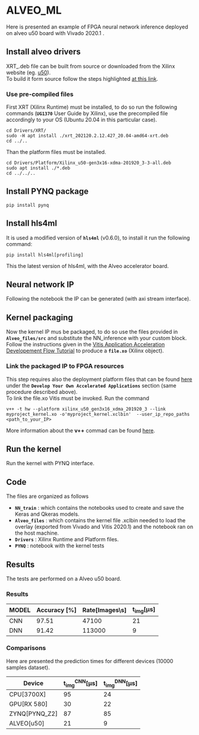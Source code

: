 # ALVEO_ML

Here is presented an example of FPGA neural network inference deployed on alveo u50 board with Vivado 2020.1 .  

## Install alveo drivers

XRT_<version>.deb file can be built from source or downloaded from the Xilinx website (eg. [u50](https://www.xilinx.com/products/boards-and-kits/alveo/u50.html#gettingStarted)).  
To build it form source follow the steps highlighted [at this link](https://xilinx.github.io/XRT/master/html/build.html).  

### Use pre-compiled files

First XRT (Xilinx Runtime) must be installed, to do so run the following commands (**`UG1370`** User Guide by Xilinx), use the precompiled file accordingly to your OS (Ubuntu 20.04 in this particular case).  
```
cd Drivers/XRT/  
sudo -H apt install ./xrt_202120.2.12.427_20.04-amd64-xrt.deb  
cd ../..
```
Than the platform files must be installed.  
```
cd Drivers/Platform/Xilinx_u50-gen3x16-xdma-201920_3-3-all.deb  
sudo apt install ./*.deb  
cd ../../..  
```

## Install PYNQ package

```
pip install pynq
```


## Install hls4ml
It is used a modified version of **`hls4ml`** (v0.6.0), to install it run the following command:  
```
pip install hls4ml[profiling]
```
This the latest version of hls4ml, with the Alveo accelerator board. 

## Neural network IP
Following the notebook the IP can be generated (with axi stream interface).  

## Kernel packaging
Now the kernel IP mus be packaged, to do so use the files provided in **`Alveo_files/src`** and substitute the NN_inference with your custom block.  
Follow the instructions given in the [Vitis Application Acceleration Developement Flow Tutorial](https://xilinx.github.io/Vitis-Tutorials/2020-1/docs/getting-started-rtl-kernels/package_ip.html) to produce a **`file.xo`** (Xilinx object).  

### Link the packaged IP to FPGA resources
This step requires also the deployment platform files that can be found [here](https://www.xilinx.com/products/boards-and-kits/alveo/u50.html#gettingStarted) under the **`Develop Your Own Accelerated Applications`** section (same procedure described above).  
To link the file.xo Vitis must be invoked. Run the command  
```
v++ -t hw --platform xilinx_u50_gen3x16_xdma_201920_3 --link myproject_kernel.xo -o'myproject_kernel.xclbin'  --user_ip_repo_paths <path_to_your_IP>
```
More information about the **v++** commad can be found [here](https://www.xilinx.com/html_docs/xilinx2021_1/vitis_doc/vitiscommandcompiler.html?hl=config%2Cfile).

## Run the kernel  
Run the kernel with PYNQ interface.

## Code
The files are organized as follows
- **`NN_train`**  : which contains the notebooks used to create and save the Keras and Qkeras models.
- **`Alveo_files`** : which contains the kernel file .xclbin needed to load the overlay (exported from Vivado and Vitis 2020.1) and the notebook ran on the host machine.   
- **`Drivers`** : Xilinx Runtime and Platform files.  
- **`PYNQ`** : notebook with the kernel tests


## Results

The tests are performed on a Alveo u50 board.  

### Results
  
|MODEL              |Accuracy [\%]|Rate[Images\s]|t<sub>img</sub>[&#956;s]|
|-------------------|-------------|--------------|------------------------|
|CNN                |97.51        |47100         |21                      |
|DNN                |91.42        |113000        |9                       |
  
### Comparisons
  
Here are presented the prediction times for different devices (10000 samples dataset).

|Device             |t<sub>img</sub><sup>CNN</sup>[&#956;s]|t<sub>img</sub><sup>DNN</sup>[&#956;s]|
|-------------------|--------------------------------------|--------------------------------------|
|CPU[3700X]         |95                                    |24                                    |
|GPU[RX 580]        |30                                    |22                                    |
|ZYNQ[PYNQ_Z2]      |87                                    |85                                    |
|ALVEO[u50]         |21                                    |9                                     |

